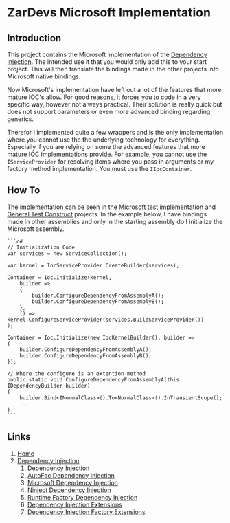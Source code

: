 # ZarDevs Microsoft Implementation

## Introduction

This project contains the Microsoft implementation of the [Dependency Injection](..\ZarDevs.DependencyInjection\README.md). The intended use it that you would only add this to your start project. This will then translate the bindings made in the other projects into Microsoft native bindings.

Now Microsoft's implementation have left out a lot of the features that more mature IOC's allow. For good reasons, it forces you to code in a very specific way, however not always practical. Their solution is really quick but does not support parameters or even more advanced binding regarding generics.

Therefor I implemented quite a few wrappers and is the only implementation where you cannot use the the underlying technology for everything. Especially if you are relying on some the advanced features that more mature IOC implementations provide. For example, you cannot use the `IServiceProvider` for resolving items where you pass in arguments or my factory method implementation. You must use the `IIocContainer`.

## How To

The implementation can be seen in the [Microsoft test implementation](..\..\tests\ZarDevs.DependencyInjection.Microsoft.Tests) and [General Test Construct](..\..\tests\ZarDevs.DependencyInjection.Tests) projects. In the example below, I have bindings made in other assemblies and only in the starting assembly do I initialize the Microsoft assembly.

    ```c#
    // Initialization Code
    var services = new ServiceCollection();

    var kernel = IocServiceProvider.CreateBuilder(services);

    Container = Ioc.Initialize(kernel,
        builder => 
        {            
            builder.ConfigureDependencyFromAssemblyA();
            builder.ConfigureDependencyFromAssemblyB();
        },
        () => kernel.ConfigureServiceProvider(services.BuildServiceProvider())
    );

    Container = Ioc.Initialize(new IocKernelBuilder(), builder =>
    {
        builder.ConfigureDependencyFromAssemblyA();
        builder.ConfigureDependencyFromAssemblyB();
    });

    // Where the configure is an extention method
    public static void ConfigureDependencyFromAssemblyA(this IDependencyBuilder builder)
    {
        builder.Bind<INormalClass>().To<NormalClass>().InTransientScope();
        ...
    }
    ```

## Links

1. [Home](../../../README.md)
1. [Dependency Injection](../../README.md)
    1. [Dependency Injection](../ZarDevs.DependencyInjection/README.md)
    1. [AutoFac Dependency Injection](../ZarDevs.DependencyInjection.AutoFac/README.md)
    1. [Microsoft Dependency Injection](../ZarDevs.DependencyInjection.Microsoft/README.md)
    1. [Ninject Dependency Injection](../ZarDevs.DependencyInjection.Ninject/README.md)
    1. [Runtime Factory Dependency Injection](../ZarDevs.DependencyInjection.RuntimeFactory/README.md)
    1. [Dependency Injection Extensions](../ZarDevs.DependencyInjection.Extensions/README.md)
    1. [Dependency Injection Factory Extensions](../ZarDevs.DependencyInjection.Extensions.Factory/README.md)
